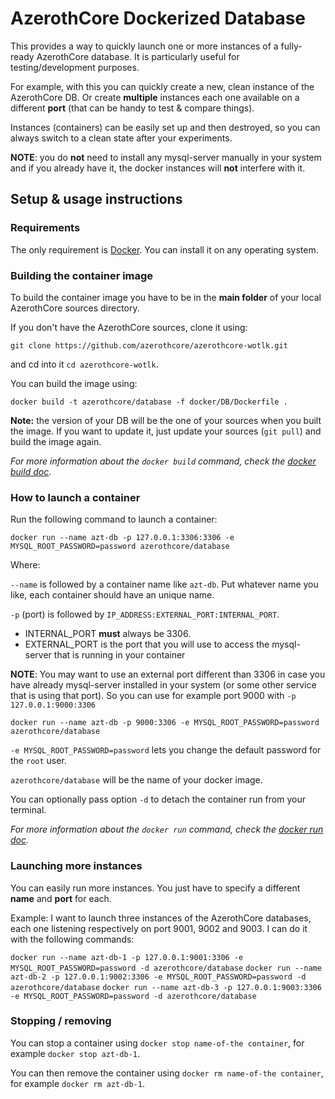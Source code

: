 # AzerothCore Dockerized Database

This provides a way to quickly launch one or more instances of a fully-ready AzerothCore database. It is particularly useful for testing/development purposes.

For example, with this you can quickly create a new, clean instance of the AzerothCore DB. Or create **multiple** instances each one available on a different **port** (that can be handy to test & compare things).

Instances (containers) can be easily set up and then destroyed, so you can always switch to a clean state after your experiments.

**NOTE**: you do **not** need to install any mysql-server manually in your system and if you already have it, the docker instances will **not** interfere with it.


## Setup & usage instructions

### Requirements

The only requirement is [Docker](https://docs.docker.com/install/). You can install it on any operating system.


### Building the container image

To build the container image you have to be in the **main folder** of your local AzerothCore sources directory.

If you don't have the AzerothCore sources, clone it using:

`git clone https://github.com/azerothcore/azerothcore-wotlk.git`

and cd into it `cd azerothcore-wotlk`.

You can build the image using:

`docker build -t azerothcore/database -f docker/DB/Dockerfile .`

**Note:** the version of your DB will be the one of your sources when you built the image. If you want to update it, just update your sources (`git pull`) and build the image again.

*For more information about the `docker build` command, check the [docker build doc](https://docs.docker.com/engine/reference/commandline/build/).*


### How to launch a container

Run the following command to launch a container:

`docker run --name azt-db -p 127.0.0.1:3306:3306 -e MYSQL_ROOT_PASSWORD=password azerothcore/database`

Where:

`--name` is followed by a container name like `azt-db`. Put whatever name you like, each container should have an unique name.

`-p` (port) is followed by `IP_ADDRESS:EXTERNAL_PORT:INTERNAL_PORT`.

- INTERNAL_PORT **must** always be 3306.
- EXTERNAL_PORT is the port that you will use to access the mysql-server that is running in your container

**NOTE**: You may want to use an external port different than 3306 in case you have already mysql-server installed in your system (or some other service that is using that port). So you can use for example port 9000 with `-p 127.0.0.1:9000:3306`

`docker run --name azt-db -p 9000:3306 -e MYSQL_ROOT_PASSWORD=password azerothcore/database`

`-e MYSQL_ROOT_PASSWORD=password` lets you change the default password for the `root` user.

`azerothcore/database` will be the name of your docker image.

You can optionally pass option `-d` to detach the container run from your terminal.

*For more information about the `docker run` command, check the [docker run doc](https://docs.docker.com/engine/reference/run/).*

### Launching more instances

You can easily run more instances. You just have to specify a different **name** and **port** for each.

Example: I want to launch three instances of the AzerothCore databases, each one listening respectively on port 9001, 9002 and 9003. I can do it with the following commands:

`docker run --name azt-db-1 -p 127.0.0.1:9001:3306 -e MYSQL_ROOT_PASSWORD=password -d azerothcore/database`
`docker run --name azt-db-2 -p 127.0.0.1:9002:3306 -e MYSQL_ROOT_PASSWORD=password -d azerothcore/database`
`docker run --name azt-db-3 -p 127.0.0.1:9003:3306 -e MYSQL_ROOT_PASSWORD=password -d azerothcore/database`

### Stopping / removing

You can stop a container using `docker stop name-of-the container`, for example `docker stop azt-db-1`.

You can then remove the container using `docker rm name-of-the container`, for example `docker rm azt-db-1`.
